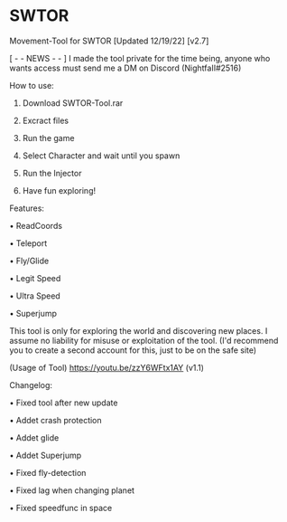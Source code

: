 # SWTOR
Movement-Tool for SWTOR
[Updated 12/19/22]
[v2.7]


[ - - NEWS - - ]
I made the tool private for the time being, 
anyone who wants access must send me a DM on Discord (NightfaII#2516)


How to use:

1. Download SWTOR-Tool.rar

2. Excract files

3. Run the game

4. Select Character and wait until you spawn

4. Run the Injector

5. Have fun exploring!


Features:


• ReadCoords

• Teleport

• Fly/Glide

• Legit Speed

• Ultra Speed

• Superjump


This tool is only for exploring the world and discovering new places.
I assume no liability for misuse or exploitation of the tool. 
(I'd recommend you to create a second account for this, just to be on the safe site)

(Usage of Tool)
https://youtu.be/zzY6WFtx1AY (v1.1)


Changelog:

• Fixed tool after new update

• Addet crash protection

• Addet glide

• Addet Superjump

• Fixed fly-detection

• Fixed lag when changing planet

• Fixed speedfunc in space

